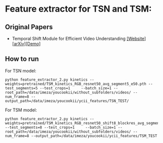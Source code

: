 # Feature extractor for TSN and TSM: 

## Original Papers
- Temporal Shift Module for Efficient Video Understanding [[Website]](https://hanlab.mit.edu/projects/tsm/) [[arXiv]](https://arxiv.org/abs/1811.08383)[[Demo]](https://www.youtube.com/watch?v=0T6u7S_gq-4)

## How to run

For TSN model:
```shell
python feature_extractor_2.py kinetics --weights=pretrained/TSM_kinetics_RGB_resnet50_avg_segment5_e50.pth --test_segments=5 --test_crops=1     --batch_size=1 --root_path=/data/imeza/youcookii/without_subfolders/videos/ --num_frame=8 --output_path=/data/imeza/youcookii/ycii_features/TSN_TEST/
```

For TSM model:

```shell
python feature_extractor_2.py kinetics --weights=pretrained/TSM_kinetics_RGB_resnet50_shift8_blockres_avg_segment8_e50.pth --test_segments=8 --test_crops=1     --batch_size=1 --root_path=/data/imeza/youcookii/without_subfolders/videos/ --num_frame=8 --output_path=/data/imeza/youcookii/ycii_features/TSM_TEST
```

